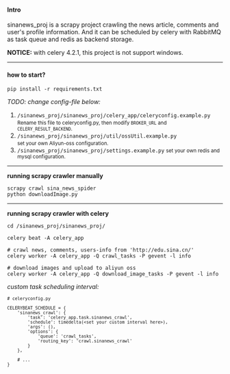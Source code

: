  #### Intro
 sinanews_proj is a scrapy project crawling the news article, comments and user's profile information. And it can be 
 scheduled by celery with RabbitMQ as task queue and redis as backend storage.
 
 **NOTICE:** with celery 4.2.1, this project is not support windows.

---
 #### how to start?
 
```
pip install -r requirements.txt
```

*TODO: change config-file below:*
 1. `/sinanews_proj/sinanews_proj/celery_app/celeryconfig.example.py`  
 <small>Rename this file to celeryconfig.py, then modify `BROKER_URL` and `CELERY_RESULT_BACKEND`.</small>
 2. `/sinanews_proj/sinanews_proj/util/ossUtil.example.py`  
 <small>set your own Aliyun-oss configuration.</small>
 3. `/sinanews_proj/sinanews_proj/settings.example.py`
  <small>set your own redis and mysql configuration.</small>
---
**running scrapy crawler manually**
```commandline
scrapy crawl sina_news_spider
python downloadImage.py
```
---
**running scrapy crawler with celery**
```commandline
cd /sinanews_proj/sinanews_proj/

celery beat -A celery_app

# crawl news, comments, users-info from 'http://edu.sina.cn/'
celery worker -A celery_app -Q crawl_tasks -P gevent -l info

# download images and upload to aliyun oss
celery worker -A celery_app -Q download_image_tasks -P gevent -l info
```

*custom task scheduling interval:*  
<small>
```
# celeryconfig.py

CELERYBEAT_SCHEDULE = {
    'sinanews_crawl': {
        'task': 'celery_app.task.sinanews_crawl',
        'schedule': timedelta(<set your custom interval here>),
        'args': (),
        'options': {
            'queue': 'crawl_tasks',
            'routing_key': 'crawl.sinanews_crawl'
        }
    },
    
    # ...
}
```
</small>

